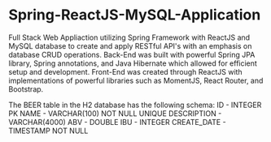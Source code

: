 # Spring-ReactJS-MySQL-Application
Full Stack Web Appliaction utilizing Spring Framework with ReactJS and MySQL database to create and apply RESTful API's with an emphasis on database CRUD operations.
Back-End was built with powerful Spring JPA library, Spring annotations, and Java Hibernate which allowed for efficient setup and development. Front-End was created through ReactJS with implementations 
of powerful libraries such as MomentJS, React Router, and Bootstrap. 



The BEER table in the H2 database has the following schema:
ID - INTEGER PK
NAME - VARCHAR(100) NOT NULL UNIQUE
DESCRIPTION - VARCHAR(4000)
ABV - DOUBLE
IBU - INTEGER
CREATE_DATE - TIMESTAMP NOT NULL
